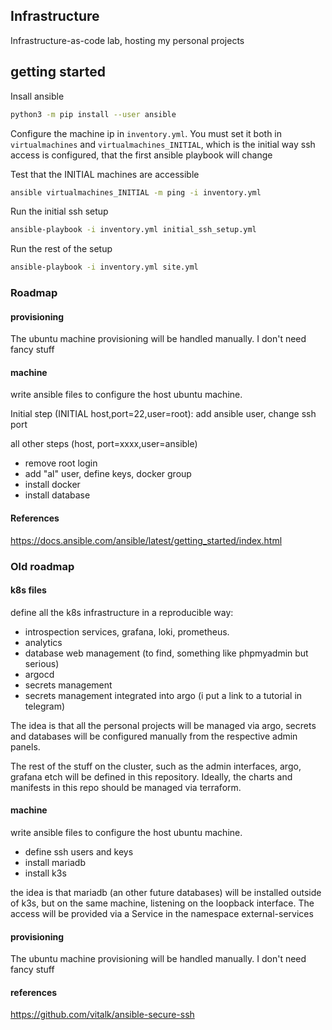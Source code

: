 ## Infrastructure

Infrastructure-as-code lab, hosting my personal projects

## getting started

Insall ansible

```bash
python3 -m pip install --user ansible
```

Configure the machine ip in `inventory.yml`. You must set it both in 
`virtualmachines` and `virtualmachines_INITIAL`, which is the initial way
ssh access is configured, that the first ansible playbook will change

Test that the INITIAL machines are accessible

```bash
ansible virtualmachines_INITIAL -m ping -i inventory.yml
```

Run the initial ssh setup

```bash
ansible-playbook -i inventory.yml initial_ssh_setup.yml
```

Run the rest of the setup

```bash
ansible-playbook -i inventory.yml site.yml
```

### Roadmap

#### provisioning

The ubuntu machine provisioning will be handled manually. I don't need fancy stuff

#### machine

write ansible files to configure the host ubuntu machine.

Initial step (INITIAL host,port=22,user=root): add ansible user, change ssh port

all other steps (host, port=xxxx,user=ansible)
- remove root login
- add "al" user, define keys, docker group
- install docker
- install database


#### References

https://docs.ansible.com/ansible/latest/getting_started/index.html




### Old roadmap

#### k8s files

define all the k8s infrastructure in a reproducible way:

- introspection services, grafana, loki, prometheus.
- analytics
- database web management (to find, something like phpmyadmin but serious)
- argocd
- secrets management
- secrets management integrated into argo (i put a link to a tutorial in telegram)


The idea is that all the personal projects will be managed via argo, secrets and databases will be configured manually from the respective admin panels.

The rest of the stuff on the cluster, such as the admin interfaces, argo, grafana etch will be defined in this repository.
Ideally, the charts and manifests in this repo should be managed via terraform.

#### machine

write ansible files to configure the host ubuntu machine.

- define ssh users and keys
- install mariadb
- install k3s

the idea is that mariadb (an other future databases) will be installed outside of k3s, but on the same machine, listening on the loopback interface. The access will be provided via a Service in the namespace external-services


#### provisioning

The ubuntu machine provisioning will be handled manually. I don't need fancy stuff

#### references

https://github.com/vitalk/ansible-secure-ssh
